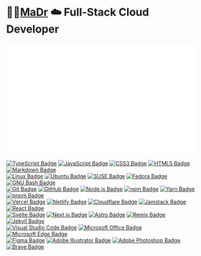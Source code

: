 
# :rocket::cactus:[MaDr](https://MaDr.io) :cloud: Full-Stack Cloud Developer

[![](https://raw.githubusercontent.com/MaDrCloudDev/github-stats/master/generated/languages.svg#gh-dark-mode-only)](https://raw.githubusercontent.com/MaDrCloudDev/github-stats/master/generated/languages.svg#gh-dark-mode-only)
 
[![TypeScript Badge](https://img.shields.io/badge/TypeScript-3178C6?logo=typescript&logoColor=fff&style=plastic)](https://www.typescriptlang.org/)
[![JavaScript Badge](https://img.shields.io/badge/JavaScript-F7DF1E?logo=javascript&logoColor=000&style=plastic)](https://www.javascript.com/)
[![CSS3 Badge](https://img.shields.io/badge/CSS3-1572B6?logo=css3&logoColor=fff&style=plastic)](https://www.w3.org/Style/CSS/Overview.en.html)
[![HTML5 Badge](https://img.shields.io/badge/HTML5-E34F26?logo=html5&logoColor=fff&style=plastic)](https://html.spec.whatwg.org/multipage/)
[![Markdown Badge](https://img.shields.io/badge/Markdown-000?logo=markdown&logoColor=fff&style=plastic)](https://docs.github.com/en/get-started/writing-on-github/getting-started-with-writing-and-formatting-on-github/basic-writing-and-formatting-syntax)
<br/>
[![Linux Badge](https://img.shields.io/badge/Linux-FCC624?logo=linux&logoColor=000&style=plastic)](https://www.linux.org/)
[![Ubuntu Badge](https://img.shields.io/badge/Ubuntu-E95420?logo=ubuntu&logoColor=fff&style=plastic)](https://ubuntu.com/)
[![SUSE Badge](https://img.shields.io/badge/SUSE-0C322C?logo=suse&logoColor=fff&style=plastic)](https://www.opensuse.org/)
[![Fedora Badge](https://img.shields.io/badge/Fedora-51A2DA?logo=fedora&logoColor=fff&style=plastic)](https://getfedora.org/)
[![GNU Bash Badge](https://img.shields.io/badge/GNU%20Bash-4EAA25?logo=gnubash&logoColor=fff&style=plastic)](https://www.gnu.org/software/bash/)
<br/>
[![Git Badge](https://img.shields.io/badge/Git-F05032?logo=git&logoColor=fff&style=plastic)](https://git-scm.com/)
[![GitHub Badge](https://img.shields.io/badge/GitHub-181717?logo=github&logoColor=fff&style=plastic)](https://github.com/)
[![Node.js Badge](https://img.shields.io/badge/Node.js-393?logo=nodedotjs&logoColor=fff&style=plastic)](https://nodejs.org/en/)
[![npm Badge](https://img.shields.io/badge/npm-CB3837?logo=npm&logoColor=fff&style=plastic)](https://www.npmjs.com/)
[![Yarn Badge](https://img.shields.io/badge/Yarn-2C8EBB?logo=yarn&logoColor=fff&style=plastic)](https://yarnpkg.com/)
[![pnpm Badge](https://img.shields.io/badge/pnpm-F69220?logo=pnpm&logoColor=fff&style=plastic)](https://pnpm.io/)
<br/>
[![Vercel Badge](https://img.shields.io/badge/Vercel-000?logo=vercel&logoColor=fff&style=plastic)](https://vercel.com/)
[![Netlify Badge](https://img.shields.io/badge/Netlify-00C7B7?logo=netlify&logoColor=fff&style=plastic)](https://www.netlify.com/)
[![Cloudflare Badge](https://img.shields.io/badge/Cloudflare-F38020?logo=cloudflare&logoColor=fff&style=plastic)](https://www.cloudflare.com/)
[![Jamstack Badge](https://img.shields.io/badge/Jamstack-F0047F?logo=jamstack&logoColor=fff&style=plastic)](https://jamstack.org/)
[![React Badge](https://img.shields.io/badge/React-61DAFB?logo=react&logoColor=000&style=plastic)](https://reactjs.org/)
<br/>
[![Svelte Badge](https://img.shields.io/badge/Svelte-FF3E00?logo=svelte&logoColor=fff&style=plastic)](https://svelte.dev/)
[![Next.js Badge](https://img.shields.io/badge/Next.js-000?logo=nextdotjs&logoColor=fff&style=plastic)](https://nextjs.org/)
[![Astro Badge](https://img.shields.io/badge/Astro-FF5D01?logo=astro&logoColor=fff&style=plastic)](https://astro.build/)
[![Remix Badge](https://img.shields.io/badge/Remix-000?logo=remix&logoColor=fff&style=plastic)](https://remix.run/)
[![Jekyll Badge](https://img.shields.io/badge/Jekyll-C00?logo=jekyll&logoColor=fff&style=plastic)](https://jekyllrb.com/)
<br/>
[![Visual Studio Code Badge](https://img.shields.io/badge/Visual%20Studio%20Code-007ACC?logo=visualstudiocode&logoColor=fff&style=plastic)](https://code.visualstudio.com/insiders/)
[![Microsoft Office Badge](https://img.shields.io/badge/Microsoft%20Office-D83B01?logo=microsoftoffice&logoColor=fff&style=plastic)](https://www.office.com/)
[![Microsoft Edge Badge](https://img.shields.io/badge/Microsoft%20Edge-0078D7?logo=microsoftedge&logoColor=fff&style=plastic)](https://www.microsoftedgeinsider.com/en-us/welcome?channel=dev&version=74.1.96.24)
<br/>
[![Figma Badge](https://img.shields.io/badge/Figma-F24E1E?logo=figma&logoColor=fff&style=plastic)](https://www.figma.com/)
[![Adobe Illustrator Badge](https://img.shields.io/badge/Adobe%20Illustrator-FF9A00?logo=adobeillustrator&logoColor=fff&style=plastic)](https://www.adobe.com/products/illustrator.html)
[![Adobe Photoshop Badge](https://img.shields.io/badge/Adobe%20Photoshop-31A8FF?logo=adobephotoshop&logoColor=fff&style=plastic)](https://www.adobe.com/products/photoshop.html)
[![Brave Badge](https://img.shields.io/badge/Brave-FB542B?logo=brave&logoColor=fff&style=plastic)](https://brave.com/)
